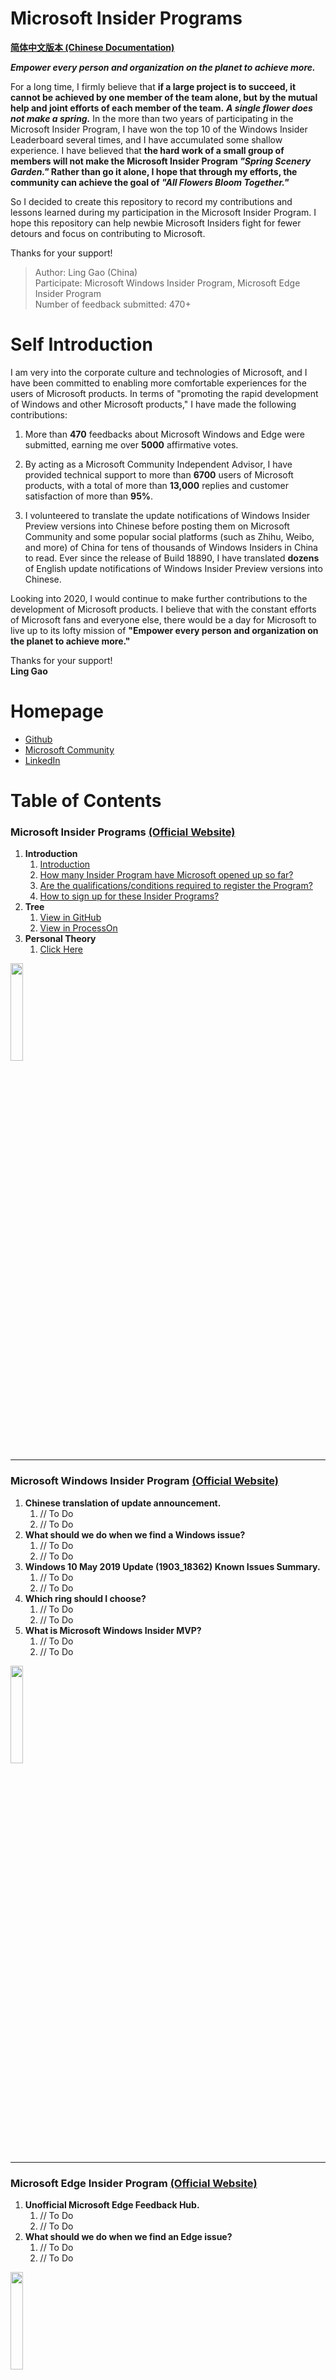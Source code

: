 # Microsoft Insider Programs

[**简体中文版本 (Chinese Documentation)**](https://github.com/Lingggao/Microsoft-Insider-Program/blob/master/README_cn.md#microsoft-%E9%A2%84%E8%A7%88%E4%BD%93%E9%AA%8C%E8%AE%A1%E5%88%92)

***Empower every person and organization on the planet to achieve more.***

For a long time, I firmly believe that **if a large project is to succeed, it cannot be achieved by one member of the team alone, but by the mutual help and joint efforts of each member of the team.** ***A single flower does not make a spring.*** In the more than two years of participating in the Microsoft Insider Program, I have won the top 10 of the Windows Insider Leaderboard several times, and I have accumulated some shallow experience. I have believed that **the hard work of a small group of members will not make the Microsoft Insider Program *"Spring Scenery Garden."* Rather than go it alone, I hope that through my efforts, the community can achieve the goal of *"All Flowers Bloom Together."***

So I decided to create this repository to record my contributions and lessons learned during my participation in the Microsoft Insider Program. I hope this repository can help newbie Microsoft Insiders fight for fewer detours and focus on contributing to Microsoft.

Thanks for your support!

> Author: Ling Gao (China)   
> Participate: Microsoft Windows Insider Program, Microsoft Edge Insider Program  
> Number of feedback submitted: 470+  

# Self Introduction

I am very into the corporate culture and technologies of Microsoft, and I have been committed to enabling more comfortable experiences for the users of Microsoft products. In terms of "promoting the rapid development of Windows and other Microsoft products," I have made the following contributions:

1. More than **470** feedbacks about Microsoft Windows and Edge were submitted, earning me over **5000** affirmative votes.

2. By acting as a Microsoft Community Independent Advisor, I have provided technical support to more than **6700** users of Microsoft products, with a total of more than **13,000** replies and customer satisfaction of more than **95%**.

3. I volunteered to translate the update notifications of Windows Insider Preview versions into Chinese before posting them on Microsoft Community and some popular social platforms (such as Zhihu, Weibo, and more) of China for tens of thousands of Windows Insiders in China to read. Ever since the release of Build 18890, I have translated **dozens** of English update notifications of Windows Insider Preview versions into Chinese.

Looking into 2020, I would continue to make further contributions to the development of Microsoft products. I believe that with the constant efforts of Microsoft fans and everyone else, there would be a day for Microsoft to live up to its lofty mission of **"Empower every person and organization on the planet to achieve more."**

Thanks for your support!  
**Ling Gao**

# Homepage

- [Github](https://github.com/Lingggao)
- [Microsoft Community](https://answers.microsoft.com/en-us/profile/4e1113c0-eb29-4e90-9782-f1931bae8489)
- [LinkedIn](https://www.linkedin.com/in/lingggao/)

# Table of Contents

### Microsoft Insider Programs [(Official Website)](https://insider.microsoft.com/en-us/)

1. **Introduction**
	1. [Introduction](https://github.com/Lingggao/Microsoft-Insider-Program/blob/master/Microsoft%20Insider%20Program%20Introduction/README.md#introduction-to-microsoft-insider-program)
	2. [How many Insider Program have Microsoft opened up so far?](https://github.com/Lingggao/Microsoft-Insider-Program/blob/master/Microsoft%20Insider%20Program%20Introduction/README.md#how-many-insider-program-have-microsoft-opened-up-so-far)
	3. [Are the qualifications/conditions required to register the Program?](https://github.com/Lingggao/Microsoft-Insider-Program/blob/master/Microsoft%20Insider%20Program%20Introduction/README.md#are-the-qualificationsconditions-required-to-register-the-program)
	4. [How to sign up for these Insider Programs?](https://github.com/Lingggao/Microsoft-Insider-Program/blob/master/Microsoft%20Insider%20Program%20Introduction/README.md#how-to-sign-up-for-these-insider-programs)
2. **Tree**
	1. [View in GitHub](https://github.com/Lingggao/Microsoft-Insider-Program/blob/master/Microsoft%20Insider%20Program%20Introduction/Microsoft%20Insider%20Program_en.png?raw=true)
	2. [View in ProcessOn](https://www.processon.com/view/link/5e6f2734e4b011fcce97f970)
3. **Personal Theory**
	1. [Click Here](https://github.com/Lingggao/Microsoft-Insider-Program/blob/master/Microsoft%20Insider%20Program%20Introduction/Personal%20Theory.md)

<img src="http://img-prod-cms-rt-microsoft-com.akamaized.net/cms/api/am/imageFileData/RE2r0Th?ver=5b7d" width = "20%" />

---
### Microsoft Windows Insider Program [(Official Website)](https://insider.windows.com/en-us/)  

1. **Chinese translation of update announcement.**
	1. // To Do
	2. // To Do
2. **What should we do when we find a Windows issue?**
	1. // To Do
	2. // To Do
3. **Windows 10 May 2019 Update (1903_18362) Known Issues Summary.**
	1. // To Do
	2. // To Do
4. **Which ring should I choose?**
	1. // To Do
	2. // To Do
5. **What is Microsoft Windows Insider MVP?**
	1. // To Do
	2. // To Do

<img src="https://compass-ssl.microsoft.com/assets/f2/5f/f25fe1ec-100f-4215-80da-369d22333260.jpg?n=Windows%20494x278%402x.jpg" width = "20%" />

---
### Microsoft Edge Insider Program [(Official Website)](https://www.microsoftedgeinsider.com/en-us/)

1. **Unofficial Microsoft Edge Feedback Hub.**
	1. // To Do
	2. // To Do
2. **What should we do when we find an Edge issue?**
	1. // To Do
	2. // To Do

<img src="https://compass-ssl.microsoft.com/assets/14/0b/140b5f11-e48d-48f8-aebd-03c06135270b.jpg?n=Edge%402x%20(1).jpg" width = "20%" />

---
### Where is other Insider Program?

I only conducted a superficial study of the Insider Program of Microsoft's Windows and Edge products and did not investigate other Insider Programs. **Without an investigation, there is no right to speak**. I cannot comment on the Insider Program that I have not known. Thank you for your understanding!

If I find other Microsoft product enthusiasts' introduction articles or experience summaries about Microsoft Insider Program, I will supplement the relevant links or content as much as possible below the license requirements.

**Thanks for your support!**

<img src="https://compass-ssl.microsoft.com/assets/f2/5f/f25fe1ec-100f-4215-80da-369d22333260.jpg?n=Windows%20494x278%402x.jpg" width = "20%" /><img src="https://compass-ssl.microsoft.com/assets/5c/d7/5cd79ce7-b82b-44d9-9c37-a39174fa6c78.jpg?n=office%20494x278%402x.jpg" width = "20%" /><img src="https://compass-ssl.microsoft.com/assets/14/0b/140b5f11-e48d-48f8-aebd-03c06135270b.jpg?n=Edge%402x%20(1).jpg" width = "20%" />

<img src="https://img-prod-cms-rt-microsoft-com.akamaized.net/cms/api/am/imageFileData/RE3sCx8?ver=8679" width = "20%" /><img src="http://img-prod-cms-rt-microsoft-com.akamaized.net/cms/api/am/imageFileData/RE2qVsJ?ver=3f74" width = "20%" /><img src="https://img-prod-cms-rt-microsoft-com.akamaized.net/cms/api/am/imageFileData/RE3tcYq?ver=8ebf" width = "20%" />

<img src="https://compass-ssl.microsoft.com/assets/f1/0b/f10be4e6-cf27-4b54-a6a4-4f713ca99196.jpg?n=Bing%20494x278%402x.jpg" width = "20%" /><img src="https://compass-ssl.microsoft.com/assets/e9/20/e920a992-9901-4f62-b9dd-69847b2edd4b.jpg?n=skype%20494x278%402x.jpg" width = "20%" /><img src="https://compass-ssl.microsoft.com/assets/10/33/1033c180-cb3a-4d3f-9ab5-ae8c91027fde.jpg?n=xbox%20494x278%402x.jpg" width = "20%" />

---
[**back to the top**](https://github.com/Lingggao/Microsoft-Insider-Program#microsoft-insider-programs-cat)
